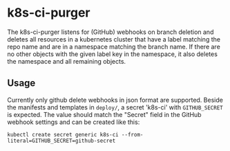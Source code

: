 # k8s-ci-purger
The k8s-ci-purger listens for (GitHub) webhooks on branch deletion and deletes
all resources in a kubernetes cluster that have a label matching the repo name
and are in a namespace matching the branch name.
If there are no other objects with the given label key in the namespace, it also
deletes the namespace and all remaining objects.

## Usage
Currently only github delete webhooks in json format are supported.
Beside the manifests and templates in `deploy/`, a secret 'k8s-ci' with
`GITHUB_SECRET` is expected. The value should match the "Secret" field in the
GitHub webhook settings and can be created like this:

```
kubectl create secret generic k8s-ci --from-literal=GITHUB_SECRET=github-secret
```
